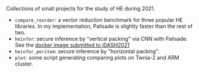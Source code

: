 Collections of small projects for the study of HE during 2021. 
- `compare_reorder`: a vector reduction benchmark for three popular HE libraries. In my implementation, Palisade is slightly faster than the rest of two.
- `heinfer`: secure inference by "vertical packing" via CNN with Palisade. See the [docker image submitted to iDASH2021](https://hub.docker.com/r/lincy/heinfer)
- `heinfer_peritem`: secure inference by "horizontal packing".
- `plot`: some script generating comparing plots on Twnia-2 and ARM cluster.
